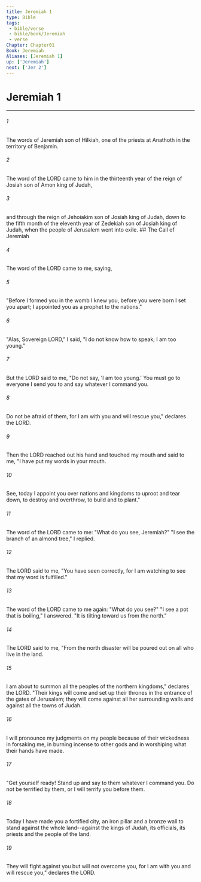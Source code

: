 ```yaml
---
title: Jeremiah 1
type: Bible
tags:
 - bible/verse
 - bible/book/Jeremiah
 - verse
Chapter: Chapter01
Book: Jeremiah
Aliases: [Jeremiah 1]
up: ['Jeremiah']
next: ['Jer 2']
---
```

# Jeremiah 1

***


###### 1 
The words of Jeremiah son of Hilkiah, one of the priests at Anathoth in the territory of Benjamin. 

###### 2 
The word of the LORD came to him in the thirteenth year of the reign of Josiah son of Amon king of Judah, 

###### 3 
and through the reign of Jehoiakim son of Josiah king of Judah, down to the fifth month of the eleventh year of Zedekiah son of Josiah king of Judah, when the people of Jerusalem went into exile. ## The Call of Jeremiah 

###### 4 
The word of the LORD came to me, saying, 

###### 5 
"Before I formed you in the womb I knew you, before you were born I set you apart; I appointed you as a prophet to the nations." 

###### 6 
"Alas, Sovereign LORD," I said, "I do not know how to speak; I am too young." 

###### 7 
But the LORD said to me, "Do not say, 'I am too young.' You must go to everyone I send you to and say whatever I command you. 

###### 8 
Do not be afraid of them, for I am with you and will rescue you," declares the LORD. 

###### 9 
Then the LORD reached out his hand and touched my mouth and said to me, "I have put my words in your mouth. 

###### 10 
See, today I appoint you over nations and kingdoms to uproot and tear down, to destroy and overthrow, to build and to plant." 

###### 11 
The word of the LORD came to me: "What do you see, Jeremiah?" "I see the branch of an almond tree," I replied. 

###### 12 
The LORD said to me, "You have seen correctly, for I am watching to see that my word is fulfilled." 

###### 13 
The word of the LORD came to me again: "What do you see?" "I see a pot that is boiling," I answered. "It is tilting toward us from the north." 

###### 14 
The LORD said to me, "From the north disaster will be poured out on all who live in the land. 

###### 15 
I am about to summon all the peoples of the northern kingdoms," declares the LORD. "Their kings will come and set up their thrones in the entrance of the gates of Jerusalem; they will come against all her surrounding walls and against all the towns of Judah. 

###### 16 
I will pronounce my judgments on my people because of their wickedness in forsaking me, in burning incense to other gods and in worshiping what their hands have made. 

###### 17 
"Get yourself ready! Stand up and say to them whatever I command you. Do not be terrified by them, or I will terrify you before them. 

###### 18 
Today I have made you a fortified city, an iron pillar and a bronze wall to stand against the whole land--against the kings of Judah, its officials, its priests and the people of the land. 

###### 19 
They will fight against you but will not overcome you, for I am with you and will rescue you," declares the LORD. 

